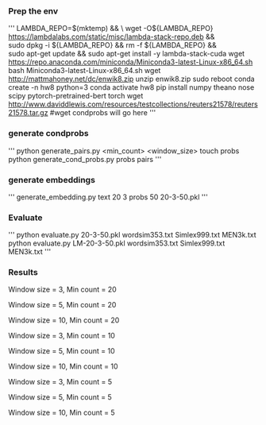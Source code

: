 
### Prep the env
'''
LAMBDA_REPO=$(mktemp) && \
wget -O${LAMBDA_REPO} https://lambdalabs.com/static/misc/lambda-stack-repo.deb && \
sudo dpkg -i ${LAMBDA_REPO} && rm -f ${LAMBDA_REPO} && \
sudo apt-get update && sudo apt-get install -y lambda-stack-cuda
wget https://repo.anaconda.com/miniconda/Miniconda3-latest-Linux-x86_64.sh
bash Miniconda3-latest-Linux-x86_64.sh
wget http://mattmahoney.net/dc/enwik8.zip
unzip enwik8.zip
sudo reboot
conda create -n hw8 python=3
conda activate hw8
pip install numpy theano nose scipy pytorch-pretrained-bert torch
wget http://www.daviddlewis.com/resources/testcollections/reuters21578/reuters21578.tar.gz
#wget condprobs will go here
'''

### generate condprobs
'''
python generate_pairs.py <min_count> <window_size>
touch probs
python generate_cond_probs.py probs pairs
'''

### generate embeddings
'''
generate_embedding.py text 20 3 probs 50 20-3-50.pkl
'''

### Evaluate
'''
python evaluate.py 20-3-50.pkl wordsim353.txt Simlex999.txt MEN3k.txt
python evaluate.py LM-20-3-50.pkl wordsim353.txt Simlex999.txt MEN3k.txt
'''

### Results
Window size = 3, Min count = 20

Window size = 5, Min count = 20

Window size = 10, Min count = 20

Window size = 3, Min count = 10

Window size = 5, Min count = 10

Window size = 10, Min count = 10

Window size = 3, Min count = 5

Window size = 5, Min count = 5

Window size = 10, Min count = 5



